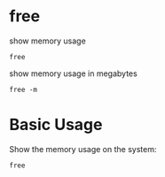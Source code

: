 # free

show memory usage

    free


show memory usage in megabytes

    free -m



# Basic Usage

Show the memory usage on the system:

    free


